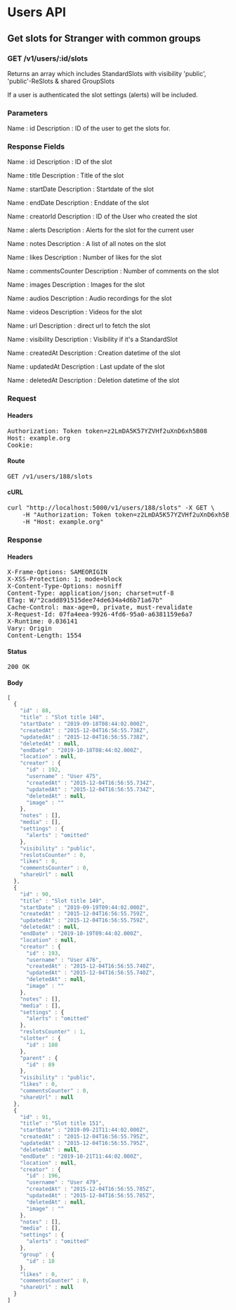 # Users API

## Get slots for Stranger with common groups

### GET /v1/users/:id/slots

Returns an array which includes StandardSlots with visibility &#39;public&#39;, &#39;public&#39;-ReSlots &amp; shared GroupSlots

If a user is authenticated the slot settings (alerts) will be included.

### Parameters

Name : id
Description : ID of the user to get the slots for.


### Response Fields

Name : id
Description : ID of the slot

Name : title
Description : Title of the slot

Name : startDate
Description : Startdate of the slot

Name : endDate
Description : Enddate of the slot

Name : creatorId
Description : ID of the User who created the slot

Name : alerts
Description : Alerts for the slot for the current user

Name : notes
Description : A list of all notes on the slot

Name : likes
Description : Number of likes for the slot

Name : commentsCounter
Description : Number of comments on the slot

Name : images
Description : Images for the slot

Name : audios
Description : Audio recordings for the slot

Name : videos
Description : Videos for the slot

Name : url
Description : direct url to fetch the slot

Name : visibility
Description : Visibility if it&#39;s a StandardSlot

Name : createdAt
Description : Creation datetime of the slot

Name : updatedAt
Description : Last update of the slot

Name : deletedAt
Description : Deletion datetime of the slot

### Request

#### Headers

<pre>Authorization: Token token=z2LmDA5K57YZVHf2uXnD6xh5B08
Host: example.org
Cookie: </pre>

#### Route

<pre>GET /v1/users/188/slots</pre>

#### cURL

<pre class="request">curl &quot;http://localhost:5000/v1/users/188/slots&quot; -X GET \
	-H &quot;Authorization: Token token=z2LmDA5K57YZVHf2uXnD6xh5B08&quot; \
	-H &quot;Host: example.org&quot;</pre>

### Response

#### Headers

<pre>X-Frame-Options: SAMEORIGIN
X-XSS-Protection: 1; mode=block
X-Content-Type-Options: nosniff
Content-Type: application/json; charset=utf-8
ETag: W/&quot;2cadd891515dee74de634a4d6b71a67b&quot;
Cache-Control: max-age=0, private, must-revalidate
X-Request-Id: 07fa4eea-9926-4fd6-95a0-a6381159e6a7
X-Runtime: 0.036141
Vary: Origin
Content-Length: 1554</pre>

#### Status

<pre>200 OK</pre>

#### Body

```javascript
[
  {
    "id" : 88,
    "title" : "Slot title 148",
    "startDate" : "2019-09-18T08:44:02.000Z",
    "createdAt" : "2015-12-04T16:56:55.738Z",
    "updatedAt" : "2015-12-04T16:56:55.738Z",
    "deletedAt" : null,
    "endDate" : "2019-10-18T08:44:02.000Z",
    "location" : null,
    "creator" : {
      "id" : 192,
      "username" : "User 475",
      "createdAt" : "2015-12-04T16:56:55.734Z",
      "updatedAt" : "2015-12-04T16:56:55.734Z",
      "deletedAt" : null,
      "image" : ""
    },
    "notes" : [],
    "media" : [],
    "settings" : {
      "alerts" : "omitted"
    },
    "visibility" : "public",
    "reslotsCounter" : 0,
    "likes" : 0,
    "commentsCounter" : 0,
    "shareUrl" : null
  },
  {
    "id" : 90,
    "title" : "Slot title 149",
    "startDate" : "2019-09-19T09:44:02.000Z",
    "createdAt" : "2015-12-04T16:56:55.759Z",
    "updatedAt" : "2015-12-04T16:56:55.759Z",
    "deletedAt" : null,
    "endDate" : "2019-10-19T09:44:02.000Z",
    "location" : null,
    "creator" : {
      "id" : 193,
      "username" : "User 476",
      "createdAt" : "2015-12-04T16:56:55.740Z",
      "updatedAt" : "2015-12-04T16:56:55.740Z",
      "deletedAt" : null,
      "image" : ""
    },
    "notes" : [],
    "media" : [],
    "settings" : {
      "alerts" : "omitted"
    },
    "reslotsCounter" : 1,
    "slotter" : {
      "id" : 188
    },
    "parent" : {
      "id" : 89
    },
    "visibility" : "public",
    "likes" : 0,
    "commentsCounter" : 0,
    "shareUrl" : null
  },
  {
    "id" : 91,
    "title" : "Slot title 151",
    "startDate" : "2019-09-21T11:44:02.000Z",
    "createdAt" : "2015-12-04T16:56:55.795Z",
    "updatedAt" : "2015-12-04T16:56:55.795Z",
    "deletedAt" : null,
    "endDate" : "2019-10-21T11:44:02.000Z",
    "location" : null,
    "creator" : {
      "id" : 196,
      "username" : "User 479",
      "createdAt" : "2015-12-04T16:56:55.785Z",
      "updatedAt" : "2015-12-04T16:56:55.785Z",
      "deletedAt" : null,
      "image" : ""
    },
    "notes" : [],
    "media" : [],
    "settings" : {
      "alerts" : "omitted"
    },
    "group" : {
      "id" : 18
    },
    "likes" : 0,
    "commentsCounter" : 0,
    "shareUrl" : null
  }
]
```
